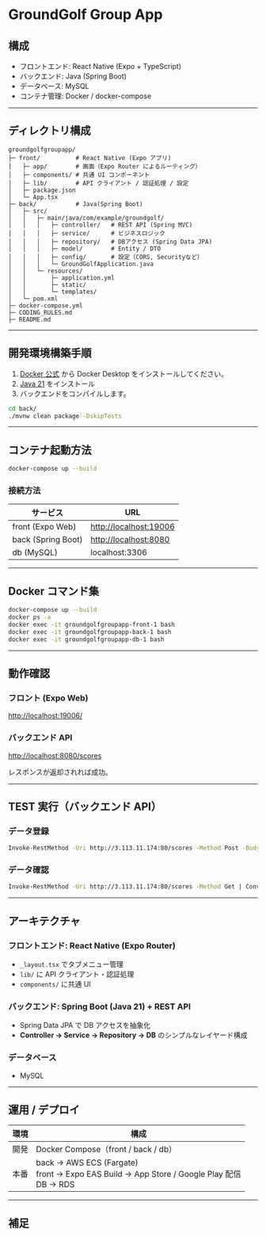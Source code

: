 # GroundGolf Group App

## 構成

- フロントエンド: React Native (Expo + TypeScript)
- バックエンド: Java (Spring Boot)
- データベース: MySQL
- コンテナ管理: Docker / docker-compose

---

## ディレクトリ構成

```text
groundgolfgroupapp/
├─ front/          # React Native (Expo アプリ)
│   ├─ app/        # 画面（Expo Router によるルーティング）
│   ├─ components/ # 共通 UI コンポーネント
│   ├─ lib/        # API クライアント / 認証処理 / 設定
│   ├─ package.json
│   └─ App.tsx
├─ back/           # Java(Spring Boot)
│   ├─ src/
│   │   ├─ main/java/com/example/groundgolf/
│   │   │   ├─ controller/   # REST API (Spring MVC)
│   │   │   ├─ service/      # ビジネスロジック
│   │   │   ├─ repository/   # DBアクセス (Spring Data JPA)
│   │   │   ├─ model/        # Entity / DTO
│   │   │   ├─ config/       # 設定（CORS, Securityなど）
│   │   │   └─ GroundGolfApplication.java
│   │   └─ resources/
│   │       ├─ application.yml
│   │       ├─ static/
│   │       └─ templates/
│   └─ pom.xml
├─ docker-compose.yml
├─ CODING_RULES.md
├─ README.md
```

---

## 開発環境構築手順

1. [Docker 公式](https://docs.docker.com/get-docker/) から Docker Desktop をインストールしてください。
2. [Java 21](https://download.oracle.com/java/21/latest/jdk-21_windows-x64_bin.msi) をインストール
3. バックエンドをコンパイルします。

```bash
cd back/
./mvnw clean package -DskipTests
```

---

## コンテナ起動方法

```bash
docker-compose up --build
```

### 接続方法

| サービス               | URL                                              |
| ------------------ | ------------------------------------------------ |
| front (Expo Web)   | [http://localhost:19006](http://localhost:19006) |
| back (Spring Boot) | [http://localhost:8080](http://localhost:8080)   |
| db (MySQL)         | localhost:3306                                   |

---

## Docker コマンド集

```bash
docker-compose up --build
docker ps -a
docker exec -it groundgolfgroupapp-front-1 bash
docker exec -it groundgolfgroupapp-back-1 bash
docker exec -it groundgolfgroupapp-db-1 bash
```

---

## 動作確認

### フロント (Expo Web)

[http://localhost:19006/](http://localhost:19006/)

### バックエンド API

[http://localhost:8080/scores](http://localhost:8080/scores)

レスポンスが返却されれば成功。

---

## TEST 実行（バックエンド API）

### データ登録

```bash
Invoke-RestMethod -Uri http://3.113.11.174:80/scores -Method Post -Body (@(3,4,5,2,3,4,3,4,2,3) | ConvertTo-Json -Compress) -ContentType "application/json"
```

### データ確認

```bash
Invoke-RestMethod -Uri http://3.113.11.174:80/scores -Method Get | ConvertTo-Json
```

---

## アーキテクチャ

### フロントエンド: React Native (Expo Router)

* `_layout.tsx` でタブメニュー管理
* `lib/` に API クライアント・認証処理
* `components/` に共通 UI

### バックエンド: Spring Boot (Java 21) + REST API

* Spring Data JPA で DB アクセスを抽象化
* **Controller → Service → Repository → DB** のシンプルなレイヤード構成

### データベース

* MySQL

---

## 運用 / デプロイ

| 環境 | 構成                                                                                          |
| -- | ------------------------------------------------------------------------------------------- |
| 開発 | Docker Compose（front / back / db）                                                           |
| 本番 | back → AWS ECS (Fargate)<br>front → Expo EAS Build → App Store / Google Play 配信<br>DB → RDS |

---

## 補足

